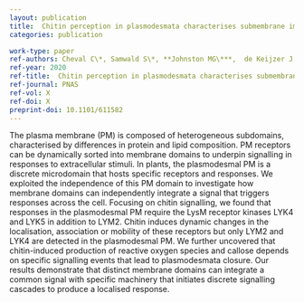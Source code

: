 ```yaml
---
layout: publication
title: 	Chitin perception in plasmodesmata characterises submembrane immune signalling specificity in plants
categories: publication

work-type: paper
ref-authors: Cheval C\*, Samwald S\*, **Johnston MG\***,  de Keijzer J, Breakspear A, Liu X, Bellandi A, Kadota Y, Zipfel C, Faulkner C
ref-year: 2020
ref-title: 	Chitin perception in plasmodesmata characterises submembrane immune signalling specificity in plants
ref-journal: PNAS
ref-vol: X
ref-doi: X
preprint-doi: 10.1101/611582
---
```

The plasma membrane (PM) is composed of heterogeneous subdomains, characterised by differences in protein and lipid composition. PM receptors can be dynamically sorted into membrane domains to underpin signalling in responses to extracellular stimuli. In plants, the plasmodesmal PM is a discrete microdomain that hosts specific receptors and responses. We exploited the independence of this PM domain to investigate how membrane domains can independently integrate a signal that triggers responses across the cell. Focusing on chitin signalling, we found that responses in the plasmodesmal PM require the LysM receptor kinases LYK4 and LYK5 in addition to LYM2. Chitin induces dynamic changes in the localisation, association or mobility of these receptors but only LYM2 and LYK4 are detected in the plasmodesmal PM. We further uncovered that chitin-induced production of reactive oxygen species and callose depends on specific signalling events that lead to plasmodesmata closure. Our results demonstrate that distinct membrane domains can integrate a common signal with specific machinery that initiates discrete signalling cascades to produce a localised response.
